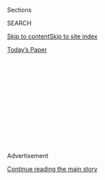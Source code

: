 <div id="app">

<div>

<div>

<div>

<div class="NYTAppHideMasthead css-1q2w90k e1suatyy0">

<div class="section css-ui9rw0 e1suatyy2">

<div class="css-eph4ug er09x8g0">

<div class="css-6n7j50">

</div>

<span class="css-1dv1kvn">Sections</span>

<div class="css-10488qs">

<span class="css-1dv1kvn">SEARCH</span>

</div>

[Skip to content](#site-content)[Skip to site
index](#site-index)

</div>

<div class="css-10698na e1huz5gh0">

</div>

</div>

<div id="masthead-bar-one" class="section hasLinks css-15hmgas e1csuq9d3">

<div class="css-uqyvli e1csuq9d0">

</div>

<div class="css-1uqjmks e1csuq9d1">

</div>

<div class="css-9e9ivx">

[](https://myaccount.nytimes.com/auth/login?response_type=cookie&client_id=vi)

</div>

<div class="css-1bvtpon e1csuq9d2">

[Today’s
Paper](https://www.nytimes.com/section/todayspaper)

</div>

</div>

</div>

</div>

<div data-aria-hidden="false">

<div id="site-content" data-role="main">

<div>

<div class="css-1aor85t" style="opacity:0.000000001;z-index:-1;visibility:hidden">

<div class="css-1hqnpie">

<div class="css-epjblv">

<span class="css-z6pdnw">My Genome, My
Self</span>

</div>

<div class="css-k008qs">

<div class="css-1iwv8en">

<span class="css-18z7m18"></span>

<div>

<div>

</div>

</div>

</div>

<span class="css-1n6z4y"></span>

<div class="css-1705lsu">

<div class="css-4xjgmj">

<div class="css-4skfbu" data-role="toolbar" data-aria-label="Social Media Share buttons, Save button, and Comments Panel with current comment count" data-testid="share-tools">

  - 
  - 
  - 
  - 
    
    <div class="css-6n7j50">
    
    </div>

  - 
  - 

</div>

</div>

</div>

</div>

</div>

</div>

<div id="NYT_TOP_BANNER_REGION" class="css-13pd83m">

</div>

<div id="top-wrapper" class="css-1sy8kpn">

<div id="top-slug" class="css-l9onyx">

Advertisement

</div>

[Continue reading the main
story](#after-top)

<div class="ad top-wrapper" style="text-align:center;height:100%;display:block;min-height:250px">

<div id="top" class="place-ad" data-position="top" data-size-key="top">

</div>

</div>

<div id="after-top">

</div>

</div>

<div id="sponsor-wrapper" class="css-1hyfx7x">

<div id="sponsor-slug" class="css-19vbshk">

Supported by

</div>

[Continue reading the main
story](#after-sponsor)

<div id="sponsor" class="ad sponsor-wrapper" style="text-align:center;height:100%;display:block">

</div>

<div id="after-sponsor">

</div>

</div>

<div class="css-1vkm6nb ehdk2mb0">

# My Genome, My Self

</div>

<div class="css-79elbk" data-testid="photoviewer-wrapper">

<div class="css-z3e15g" data-testid="photoviewer-wrapper-hidden">

</div>

<div class="css-1a48zt4 ehw59r15" data-testid="photoviewer-children">

![<span class="css-ach9cc e1z0qqy90" itemprop="copyrightHolder"><span class="css-1ly73wi e1tej78p0">Credit...</span><span><span>Jeff
Riedel for The New York
Times</span></span></span>](https://static01.nyt.com/images/2009/01/11/magazine/11genome-600.jpg?quality=75&auto=webp&disable=upscale)

</div>

</div>

<div class="css-xt80pu e12qa4dv0">

<div class="css-18e8msd">

<div class="css-vp77d3 epjyd6m0">

<div class="css-1baulvz">

By <span class="css-1baulvz last-byline" itemprop="name">Steven
Pinker</span>

</div>

</div>

  - Jan. 7,
    2009

  - 
    
    <div class="css-4xjgmj">
    
    <div class="css-d8bdto" data-role="toolbar" data-aria-label="Social Media Share buttons, Save button, and Comments Panel with current comment count" data-testid="share-tools">
    
      - 
      - 
      - 
      - 
        
        <div class="css-6n7j50">
        
        </div>
    
      - 
      - 
    
    </div>
    
    </div>

</div>

</div>

<div class="section meteredContent css-1r7ky0e" name="articleBody" itemprop="articleBody">

<div class="css-1fanzo5 StoryBodyCompanionColumn">

<div class="css-53u6y8">

**ONE OF THE PERKS** of being a psychologist is access to tools that
allow you to carry out the injunction to know thyself. I have been
tested for vocational interest (closest match: psychologist),
intelligence (above average), personality (open, conscientious,
agreeable, average in extraversion, not too neurotic) and political
orientation (neither leftist nor rightist, more libertarian than
authoritarian). I have M.R.I. pictures of my brain (no obvious holes or
bulges) and soon will undergo the ultimate test of marital love: my
brain will be scanned while my wife’s name is subliminally flashed
before my eyes.

Last fall I submitted to the latest high-tech way to bare your soul. I
had my genome sequenced and am allowing it to be posted on the Internet,
along with my medical history. The opportunity arose when the biologist
George Church sought 10 volunteers to kick off his audacious Personal
Genome Project. The P.G.P. has created a public database that will
contain the genomes and traits of 100,000 people. Tapping the magic of
crowd sourcing that gave us Wikipedia and Google rankings, the project
seeks to engage geneticists in a worldwide effort to sift through the
genetic and environmental predictors of medical, physical and behavioral
traits.

The Personal Genome Project is an initiative in basic research, not
personal discovery. Yet the technological advance making it possible —
the plunging cost of genome sequencing — will soon give people an
unprecedented opportunity to contemplate their own biological and even
psychological makeups. We have entered the era of consumer genetics. At
one end of the price range you can get a complete sequence and analysis
of your genome from Knome (often pronounced “know me”) for $99,500. At
the other you can get a sample of traits, disease risks and ancestry
data from 23andMe for $399. The science journal Nature listed “Personal
Genomics Goes Mainstream” as a top news story of 2008.

Like the early days of the Internet, the dawn of personal genomics
promises benefits and pitfalls that no one can foresee. It could usher
in an era of personalized medicine, in which drug regimens are
customized for a patient’s biochemistry rather than juggled through
trial and error, and screening and prevention measures are aimed at
those who are most at risk. It opens up a niche for bottom-feeding
companies to terrify hypochondriacs by turning dubious probabilities
into Genes of Doom. Depending on who has access to the information,
personal genomics could bring about national health insurance,
leapfrogging decades of debate, because piecemeal insurance is not
viable in a world in which insurers can cherry-pick the most risk-free
customers, or in which at-risk customers can load up on lavish
insurance.

</div>

</div>

<div class="css-1fanzo5 StoryBodyCompanionColumn">

<div class="css-53u6y8">

The pitfalls of personal genomics have already made it a subject of
government attention. Last year President Bush signed the Genetic
Information Nondiscrimination Act, outlawing discrimination in
employment and health insurance based on genetic data. And the states of
California and New York took action against the direct-to-consumer
companies, arguing that what they provide are medical tests and thus can
be ordered only by a doctor.

With the genome no less than with the Internet, information wants to be
free, and I doubt that paternalistic measures can stifle the industry
for long (but then, I have a libertarian temperament). For better or for
worse, people will want to know about their genomes. The human mind is
prone to essentialism — the intuition that living things house some
hidden substance that gives them their form and determines their powers.
Over the past century, this essence has become increasingly concrete.
Growing out of the early, vague idea that traits are “in the blood,” the
essence became identified with the abstractions discovered by Gregor
Mendel called genes, and then with the iconic double helix of DNA. But
DNA has long been an invisible molecule accessible only to a
white-coated priesthood. Today, for the price of a flat-screen TV,
people can read their essence as a printout detailing their very own
A’s, C’s, T’s and G’s.

A firsthand familiarity with the code of life is bound to confront us
with the emotional, moral and political baggage associated with the idea
of our essential nature. People have long been familiar with tests for
heritable diseases, and the use of genetics to trace ancestry — the new
“Roots” — is becoming familiar as well. But we are only beginning to
recognize that our genome also contains information about our
temperaments and abilities. Affordable genotyping may offer new kinds of
answers to the question “Who am I?” — to ruminations about our ancestry,
our vulnerabilities, our character and our choices in life.

**Over the years I have come** to appreciate how elusive the answers to
those questions can be. During my first book tour 15 years ago, an
interviewer noted that the paleontologist Stephen Jay Gould had
dedicated his first book to his father, who took him to see the
dinosaurs when he was 5. What was the event that made me become a
cognitive psychologist who studies language? I was dumbstruck. The only
thing that came to mind was that the human mind is uniquely interesting
and that as soon as I learned you could study it for a living, I knew
that that was what I wanted to do. But that response would not just have
been charmless; it would also have failed to answer the question.
Millions of people are exposed to cognitive psychology in college but
have no interest in making a career of it. What made it so attractive to
*me*?

As I stared blankly, the interviewer suggested that perhaps it was
because I grew up in Quebec in the 1970s when language, our pre-eminent
cognitive capacity, figured so prominently in debates about the future
of the province. I quickly agreed — and silently vowed to come up with
something better for the next time. Now I say that my formative years
were a time of raging debates about the political implications of human
nature, or that my parents subscribed to a Time-Life series of science
books, and my eye was caught by the one called “The Mind,” or that one
day a friend took me to hear a lecture by the great Canadian
psychologist D. O. Hebb, and I was hooked. But it is all humbug. The
very fact that I had to think so hard brought home what scholars of
autobiography and memoir have long recognized. None of us know what made
us what we are, and when we have to say something, we make up a good
story.

</div>

</div>

<div class="css-1fanzo5 StoryBodyCompanionColumn">

<div class="css-53u6y8">

An obvious candidate for the real answer is that we are shaped by our
genes in ways that none of us can directly know. Of course genes can’t
pull the levers of our behavior directly. But they affect the wiring and
workings of the brain, and the brain is the seat of our drives,
temperaments and patterns of thought. Each of us is dealt a unique hand
of tastes and aptitudes, like curiosity, ambition, empathy, a thirst for
novelty or for security, a comfort level with the social or the
mechanical or the abstract. Some opportunities we come across click with
our constitutions and set us along a path in life.

This hardly seems radical — any parent of more than one child will tell
you that babies come into the world with distinct personalities. But
what can anyone say about how the baby got to be that way? Until
recently, the only portents on offer were traits that ran in the family,
and even they conflated genetic tendencies with family traditions. Now,
at least in theory, personal genomics can offer a more precise
explanation. We might be able to identify the actual genes that incline
a person to being nasty or nice, an egghead or a doer, a sad sack or a
blithe spirit.

**Looking to the genome** for the nature of the person is far from
innocuous. In the 20th century, many intellectuals embraced the idea
that babies are blank slates that are inscribed by parents and society.
It allowed them to distance themselves from toxic doctrines like that of
a superior race, the eugenic breeding of a better species or a genetic
version of the Twinkie Defense in which individuals or society could
evade responsibility by saying that it’s all in the genes. When it came
to human behavior, the attitude toward genetics was “Don’t go there.”
Those who did go there found themselves picketed, tarred as Nazis and
genetic determinists or, in the case of the biologist E. O. Wilson,
doused with a pitcher of ice water at a scientific conference.

Today, as the lessons of history have become clearer, the taboo is
fading. Though the 20th century saw horrific genocides inspired by Nazi
pseudoscience about genetics and race, it also saw horrific genocides
inspired by Marxist pseudoscience about the malleability of human
nature. The real threat to humanity comes from totalizing ideologies and
the denial of human rights, rather than a curiosity about nature and
nurture. Today it is the humane democracies of Scandinavia that are
hotbeds of research in behavioral genetics, and two of the groups who
were historically most victimized by racial pseudoscience — Jews and
African-Americans — are among the most avid consumers of information
about their genes.

Nor should the scare word “determinism” get in the way of understanding
our genetic roots. For some conditions, like Huntington’s disease,
genetic determinism is simply correct: everyone with the defective gene
who lives long enough will develop the condition. But for most other
traits, any influence of the genes will be probabilistic. Having a
version of a gene may change the odds, making you more or less likely to
have a trait, all things being equal, but as we shall see, the actual
outcome depends on a tangle of other circumstances as well.

**With personal genomics** in its infancy, we can’t know whether it will
deliver usable information about our psychological traits. But evidence
from old-fashioned behavioral genetics — studies of twins, adoptees and
other kinds of relatives — suggests that those genes are in there
somewhere. Though once vilified as fraud-infested crypto-eugenics,
behavioral genetics has accumulated sophisticated methodologies and
replicable findings, which can tell us how much we can ever expect to
learn about ourselves from personal genomics.

To study something scientifically, you first have to measure it, and
psychologists have developed tests for many mental traits. And contrary
to popular opinion, the tests work pretty well: they give a similar
measurement of a person every time they are administered, and they
statistically predict life outcomes like school and job performance,
psychiatric diagnoses and marital stability. Tests for intelligence
might ask people to recite a string of digits backward, define a word
like “predicament,” identify what an egg and a seed have in common or
assemble four triangles into a square. Personality tests ask people to
agree or disagree with statements like “Often I cross the street in
order not to meet someone I know,” “I often was in trouble in school,”
“Before I do something I try to consider how my friends will react to
it” and “People say insulting and vulgar things about me.” People’s
answers to a large set of these questions tend to vary in five major
ways: openness to experience, conscientiousness, extraversion,
agreeableness (as opposed to antagonism) and neuroticism. The scores can
then be compared with those of relatives who vary in relatedness and
family backgrounds.

</div>

</div>

<div class="css-1fanzo5 StoryBodyCompanionColumn">

<div class="css-53u6y8">

The most prominent finding of behavioral genetics has been summarized by
the psychologist Eric Turkheimer: “The nature-nurture debate is over. .
. . All human behavioral traits are heritable.” By this he meant that a
substantial fraction of the variation among individuals within a culture
can be linked to variation in their genes. Whether you measure
intelligence or personality, religiosity or political orientation,
television watching or cigarette smoking, the outcome is the same.
Identical twins (who share all their genes) are more similar than
fraternal twins (who share half their genes that vary among people).
Biological siblings (who share half those genes too) are more similar
than adopted siblings (who share no more genes than do strangers). And
identical twins separated at birth and raised in different adoptive
homes (who share their genes but not their environments) are uncannily
similar.

Behavioral geneticists like Turkheimer are quick to add that many of the
differences among people *cannot* be attributed to their genes. First
among these are the effects of culture, which cannot be measured by
these studies because all the participants come from the same culture,
typically middle-class European or American. The importance of culture
is obvious from the study of history and anthropology. The reason that
most of us don’t challenge each other to duels or worship our ancestors
or chug down a nice warm glass of cow urine has nothing to do with genes
and everything to do with the milieu in which we grew up. But this still
leaves the question of why people in the same culture differ from one
another.

At this point behavioral geneticists will point to data showing that
even within a single culture, individuals are shaped by their
environments. This is another way of saying that a large fraction of the
differences among individuals in any trait you care to measure do not
correlate with differences among their genes. But a look at these
nongenetic causes of our psychological differences shows that it’s far
from clear what this “environment” is.

Behavioral genetics has repeatedly found that the “shared environment” —
everything that siblings growing up in the same home have in common,
including their parents, their neighborhood, their home, their peer
group and their school — has less of an influence on the way they turn
out than their genes. In many studies, the shared environment has no
measurable influence on the adult at all. Siblings reared together end
up no more similar than siblings reared apart, and adoptive siblings
reared in the same family end up not similar at all. A large chunk of
the variation among people in intelligence and personality is not
predictable from any obvious feature of the world of their childhood.

Think of a pair of identical twins you know. They are probably highly
similar, but they are certainly not indistinguishable. They clearly have
their own personalities, and in some cases one twin can be gay and the
other straight, or one schizophrenic and the other not. But where could
these differences have come from? Not from their genes, which are
identical. And not from their parents or siblings or neighborhood or
school either, which were also, in most cases, identical. Behavioral
geneticists attribute this mysterious variation to the “nonshared” or
“unique” environment, but that is just a fudge factor introduced to
make the numbers add up to 100 percent.

No one knows what the nongenetic causes of individuality are. Perhaps
people are shaped by modifications of genes that take place after
conception, or by haphazard fluctuations in the chemical soup in the
womb or the wiring up of the brain or the expression of the genes
themselves. Even in the simplest organisms, genes are not turned on and
off like clockwork but are subject to a lot of random noise, which is
why genetically identical fruit flies bred in controlled laboratory
conditions can end up with unpredictable differences in their anatomy.
This genetic roulette must be even more significant in an organism as
complex as a human, and it tells us that the two traditional shapers of
a person, nature and nurture, must be augmented by a third one, brute
chance.

The discoveries of behavioral genetics call for another adjustment to
our traditional conception of a nature-nurture cocktail. A common
finding is that the effects of being brought up in a given family are
sometimes detectable in childhood, but that they tend to peter out by
the time the child has grown up. That is, the reach of the genes appears
to get stronger as we age, not weaker. Perhaps our genes affect our
environments, which in turn affect ourselves. Young children are at the
mercy of parents and have to adapt to a world that is not of their
choosing. As they get older, however, they can gravitate to the
microenvironments that best suit their natures. Some children naturally
lose themselves in the library or the local woods or the nearest
computer; others ingratiate themselves with the jocks or the goths or
the church youth group. Whatever genetic quirks incline a youth toward
one niche or another will be magnified over time as they develop the
parts of themselves that allow them to flourish in their chosen worlds.
Also magnified are the accidents of life (catching or dropping a ball,
acing or flubbing a test), which, according to the psychologist Judith
Rich Harris, may help explain the seemingly random component of
personality variation. The environment, then, is not a stamping machine
that pounds us into a shape but a cafeteria of options from which our
genes and our histories incline us to choose.

</div>

</div>

<div class="css-1fanzo5 StoryBodyCompanionColumn">

<div class="css-53u6y8">

All this sets the stage for what we can expect from personal genomics.
Our genes are a big part of what we are. But even knowing the totality
of genetic predictors, there will be many things about ourselves that no
genome scan — and for that matter, no demographic checklist — will ever
reveal. With these bookends in mind, I rolled up my sleeve, drooled into
a couple of vials and awaited the results of three analyses of my DNA.

**The output of a complete genome** scan would be a list of six billion
A’s, C’s, G’s and T’s — a multigigabyte file that is still prohibitively
expensive to generate and that, by itself, will always be perfectly
useless. That is why most personal genomics ventures are starting with
smaller portions of the genome that promise to contain nuggets of
interpretable information.

The Personal Genome Project is beginning with the exome: the 1 percent
of our genome that is translated into strings of amino acids that
assemble themselves into proteins. Proteins make up our physical
structure, catalyze the chemical reactions that keep us alive and
regulate the expression of other genes. The vast majority of heritable
diseases that we currently understand involve tiny differences in one of
the exons that collectively make up the exome, so it’s a logical place
to start.

Only a portion of my exome has been sequenced by the P.G.P. so far, none
of it terribly interesting. But I did face a decision that will confront
every genome consumer. Most genes linked to disease nudge the odds of
developing the illness up or down a bit, and when the odds are
increased, there is a recommended course of action, like more frequent
testing or a preventive drug or a lifestyle change. But a few genes are
perfect storms of bad news: high odds of developing a horrible condition
that you can do nothing about. Huntington’s disease is one example, and
many people whose family histories put them at risk (like Arlo Guthrie,
whose father, Woody, died of the disease) choose not to learn whether
they carry the gene.

Another example is the apolipoprotein E gene (APOE). Nearly a quarter of
the population carries one copy of the E4 variant, which triples their
risk of developing Alzheimer’s disease. Two percent of people carry two
copies of the gene (one from each parent), which increases their risk
fifteenfold. James Watson, who with Francis Crick discovered the
structure of DNA and who was one of the first two humans to have his
genome sequenced, asked not to see which variant he had.

As it turns out, we know what happens to people who do get the worst
news. According to preliminary findings by the epidemiologist Robert C.
Green, they don’t sink into despair or throw themselves off bridges;
they handle it perfectly well. This should not be terribly surprising.
All of us already live with the knowledge that we have the fatal genetic
condition called mortality, and most of us cope using some combination
of denial, resignation and religion. Still, I figured that my current
burden of existential dread is just about right, so I followed Watson’s
lead and asked for a line-item veto of my APOE gene information when the
P.G.P. sequencer gets to it.

The genes analyzed by a new company called Counsyl are more actionable,
as they say in the trade. Their “universal carrier screen” is meant to
tell prospective parents whether they carry genes that put their
potential children at risk for more than a hundred serious diseases like
cystic fibrosis and alpha thalassemia. If both parents have a copy of a
recessive disease gene, there is a one-in-four chance that any child
they conceive will develop the disease. With this knowledge they can
choose to adopt a child instead or to undergo in-vitro fertilization and
screen the embryos for the dangerous genes. It’s a scaled-up version of
the Tay-Sachs test that Ashkenazi Jews have undergone for decades.

</div>

</div>

<div class="css-1fanzo5 StoryBodyCompanionColumn">

<div class="css-53u6y8">

I have known since 1972 that I am clean for Tay-Sachs, but the Counsyl
screen showed that I carry one copy of a gene for familial dysautonomia,
an incurable disorder of the autonomic nervous system that causes a
number of unpleasant symptoms and a high chance of premature death. A
well-meaning colleague tried to console me, but I was pleased to gain
the knowledge. Children are not in my cards, but my nieces and nephews,
who have a 25 percent chance of being carriers, will know to get tested.
And I can shut the door to whatever wistfulness I may have had about my
childlessness. The gene was not discovered until 2001, well after the
choice confronted me, so my road not taken could have led to tragedy.
But perhaps that’s the way you think if you are open to experience and
not too neurotic.

Familial dysautonomia is found almost exclusively among Ashkenazi Jews,
and 23andMe provided additional clues to that ancestry in my genome. My
mitochondrial DNA (which is passed intact from mother to offspring) is
specific to Ashkenazi populations and is similar to ones found in
Sephardic and Oriental Jews and in Druze and Kurds. My Y chromosome
(which is passed intact from father to son) is also Levantine, common
among Ashkenazi, Sephardic and Oriental Jews and also sprinkled across
the eastern Mediterranean. Both variants arose in the Middle East more
than 2,000 years ago and were probably carried to regions in Italy by
Jewish exiles after the Roman destruction of Jerusalem, then to the
Rhine Valley in the Middle Ages and eastward to the Pale of Settlement
in Poland and Moldova, ending up in my father’s father and my mother’s
mother a century
ago.

<div class="css-79elbk" data-testid="photoviewer-wrapper">

<div class="css-z3e15g" data-testid="photoviewer-wrapper-hidden">

</div>

<div class="css-1a48zt4 ehw59r15" data-testid="photoviewer-children">

<div class="css-zgakxe erfvjey0">

<span class="css-1ly73wi e1tej78p0">Image</span>

<div class="css-zjzyr8">

<div data-testid="lazyimage-container" style="height:251.03589743589745px">

</div>

</div>

</div>

<span class="css-i48y28 e13ogyst0" data-aria-hidden="true">**Self-Awareness**
The exterior genetic manifestations of the subject (in other words, the
hand and calf of Steven Pinker, who is allowing his genome to be posted
on the
Internet).</span><span class="css-ach9cc e1z0qqy90" itemprop="copyrightHolder"><span class="css-1ly73wi e1tej78p0">Credit...</span><span>Jeff
Riedel for The New York Times</span></span>

</div>

</div>

It’s thrilling to find yourself so tangibly connected to two millenniums
of history. And even this secular, ecumenical Jew experienced a
primitive tribal stirring in learning of a deep genealogy that coincides
with the handing down of traditions I grew up with. But my blue eyes
remind me not to get carried away with delusions about a Semitic
essence. Mitochondrial DNA, and the Y chromosome, do not literally tell
you about “your ancestry” but only half of your ancestry a generation
ago, a quarter two generations ago and so on, shrinking exponentially
the further back you go. In fact, since the further back you go the more
ancestors you theoretically have (eight great-grandparents, sixteen
great-great-grandparents and so on), at some point there aren’t enough
ancestors to go around, everyone’s ancestors overlap with everyone
else’s, and the very concept of personal ancestry becomes meaningless.
I found it just as thrilling to zoom outward in the diagrams of my
genetic lineage and see my place in a family tree that embraces all of
humanity.

As fascinating as carrier screening and ancestry are, the really new
feature offered by 23andMe is its genetic report card. The company
directs you to a Web page that displays risk factors for 14 diseases and
10 traits, and links to pages for an additional 51 diseases and 21
traits for which the scientific evidence is more iffy. Curious users can
browse a list of markers from the rest of their genomes with a
third-party program that searches a wiki of gene-trait associations that
have been reported in the scientific literature. I found the site
user-friendly and scientifically responsible. This clarity, though, made
it easy to see that personal genomics has a long way to go before it
will be a significant tool of self-discovery.

The two biggest pieces of news I got about my disease risks were a 12.6
percent chance of getting prostate cancer before I turn 80 compared with
the average risk for white men of 17.8 percent, and a 26.8 percent
chance of getting Type 2 diabetes compared with the average risk of 21.9
percent. Most of the other outcomes involved even smaller departures
from the norm. For a blessedly average person like me, it is completely
unclear what to do with these odds. A one-in-four chance of developing
diabetes should make any prudent person watch his weight and other risk
factors. But then so should a one-in-five chance.

It became all the more confusing when I browsed for genes beyond those
on the summary page. Both the P.G.P. and the genome browser turned up
studies that linked various of my genes to an *elevated* risk of
prostate cancer, deflating my initial relief at the lowered risk.
Assessing risks from genomic data is not like using a pregnancy-test kit
with its bright blue line. It’s more like writing a term paper on a
topic with a huge and chaotic research literature. You are whipsawed by
contradictory studies with different sample sizes, ages, sexes,
ethnicities, selection criteria and levels of statistical significance.
Geneticists working for 23andMe sift through the journals and make their
best judgments of which associations are solid. But these judgments are
necessarily subjective, and they can quickly become obsolete now that
cheap genotyping techniques have opened the floodgates to new studies.

</div>

</div>

<div class="css-1fanzo5 StoryBodyCompanionColumn">

<div class="css-53u6y8">

Direct-to-consumer companies are sometimes accused of peddling
“recreational genetics,” and there’s no denying the horoscopelike
fascination of learning about genes that predict your traits. Who
wouldn’t be flattered to learn that he has two genes associated with
higher I.Q. and one linked to a taste for novelty? It is also strangely
validating to learn that I have genes for traits that I already know I
have, like light skin and blue eyes. Then there are the genes for traits
that seem plausible enough but make the wrong prediction about how I
live my life, like my genes for tasting the bitterness in broccoli, beer
and brussels sprouts (I consume them all), for lactose-intolerance (I
seem to tolerate ice cream just fine) and for fast-twitch muscle fibers
(I prefer hiking and cycling to basketball and squash). I also have
genes that are nothing to brag about (like average memory performance
and lower efficiency at learning from errors), ones whose meanings are a
bit baffling (like a gene that gives me “typical odds” for having red
hair, which I don’t have), and ones whose predictions are flat-out wrong
(like a high risk of baldness).

For all the narcissistic pleasure that comes from poring over clues to
my inner makeup, I soon realized that I was using my knowledge of myself
to make sense of the genetic readout, not the other way around. My
novelty-seeking gene, for example, has been associated with a cluster of
traits that includes impulsivity. But I don’t think I’m particularly
impulsive, so I interpret the gene as the cause of my openness to
experience. But then it may be like that baldness gene, and say nothing
about me at all.

Individual genes are just not very informative. Call it Geno’s Paradox.
We know from classic medical and behavioral genetics that many physical
and psychological traits are substantially heritable. But when
scientists use the latest methods to fish for the responsible genes, the
catch is paltry.

Take height. Though health and nutrition can affect stature, height is
highly heritable: no one thinks that Kareem Abdul-Jabbar just ate more
Wheaties growing up than Danny DeVito. Height should therefore be a
target-rich area in the search for genes, and in 2007 a genomewide scan
of nearly 16,000 people turned up a dozen of them. But these genes
collectively accounted for just *2 percent* of the variation in height,
and a person who had most of the genes was barely an inch taller, on
average, than a person who had few of them. If that’s the best we can do
for height, which can be assessed with a tape measure, what can we
expect for more elusive traits like intelligence or personality?

**Geno’s Paradox entails** that apart from carrier screening, personal
genomics will be more recreational than diagnostic for some time to
come. Some reasons are technological. The affordable genotyping services
don’t actually sequence your entire genome but follow the time-honored
scientific practice of looking for one’s keys under the lamppost because
that’s where the light is best. They scan for half a million or so spots
on the genome where a single nucleotide (half a rung on the DNA ladder)
is likely to differ from one person to the next. These differences are
called Single Nucleotide Polymorphisms, or SNPs (pronounced “snips”),
and they can be cheaply identified en masse by putting a dollop of
someone’s DNA on a device called a microarray or SNP chip. A SNP can be
a variant of a gene, or can serve as a signpost for variants of a gene
that are nearby.

But not all genetic variation comes in the form of these one-letter
typos. A much larger portion of our genomes varies in other ways. A
chunk of DNA may be missing or inverted or duplicated, or a tiny
substring may be repeated different numbers of times — say, five times
in one person and seven times in another. These variations are known to
cause diseases and differences in personality, but unless they accompany
a particular SNP, they will not turn up on a SNP chip.

As sequencing technology improves, more of our genomic variations will
come into view. But determining what those variants *mean* is another
matter. A good day for geneticists is one in which they look for genes
that have nice big effects and that are found in many people. But
remember the minuscule influence of each of the genes that affects
stature. There may be hundreds of other such genes, each affecting
height by an even smaller smidgen, but it is hard to discern the genes
in this long tail of the distribution amid the cacophony of the entire
genome. And so it may be for the hundreds or thousands of genes that
make you a teensy bit smarter or duller, calmer or more jittery.

</div>

</div>

<div class="css-1fanzo5 StoryBodyCompanionColumn">

<div class="css-53u6y8">

Another kind of headache for geneticists comes from gene variants that
do have large effects but that are unique to you or to some tiny
fraction of humanity. These, too, are hard to spot in genomewide scans.
Say you have a unique genetic variant that gives you big ears. The
problem is that you have other unique genes as well. Since it would be
literally impossible to assemble a large sample of people who do and
don’t have the crucial gene and who do and don’t have big ears, there
is no way to know which of your proprietary genes is the culprit. If we
understood the molecular assembly line by which ears were put together
in the embryo, we could identify the gene by what it does rather than by
what it correlates with. But with most traits, that’s not yet possible —
not for ears, and certainly not for a sense of humor or a gift of gab or
a sweet disposition. In fact, the road to discovery in biology often
goes in the other direction. Biologists discover the genetic pathways
that build an organ by spotting genes that correlate with different
forms of it and then seeing what they do.

**So how likely is** **it that** future upgrades to consumer genomics
kits will turn up markers for psychological traits? The answer depends
on why we vary in the first place, an unsolved problem in behavioral
genetics. And the answer may be different for different psychological
traits.

In theory, we should hardly differ at all. Natural selection works like
compound interest: a gene with even a 1 percent advantage in the number
of surviving offspring it yields will expand geometrically over a few
hundred generations and quickly crowd out its less fecund alternatives.
Why didn’t this winnowing leave each of us with the best version of
every gene, making each of us as vigorous, smart and well adjusted as
human physiology allows? The world would be a duller place, but
evolution doesn’t go out of its way to keep us entertained.

It’s tempting to say that society as a whole prospers with a mixture of
tinkers, tailors, soldiers, sailors and so on. But evolution selects
among genes, not societies, and if the genes that make tinkers
outreproduce the genes that make tailors, the tinker genes will become a
monopoly. A better way of thinking about genetic diversity is that if
everyone were a tinker, it would pay to have tailor genes, and the
tailor genes would start to make an inroad, but then as society filled
up with tailor genes, the advantage would shift back to the tinkers. A
result would be an equilibrium with a certain proportion of tinkers and
a certain proportion of tailors. Biologists call this process balancing
selection: two designs for an organism are equally fit, but in different
physical or social environments, including the environments that consist
of other members of the species. Often the choice between versions of
such a trait is governed by a single gene, or a few adjacent genes that
are inherited together. If instead the trait were controlled by many
genes, then during sexual reproduction those genes would get all mixed
up with the genes from the other parent, who might have the alternative
version of the trait. Over several generations the genes for the two
designs would be thoroughly scrambled, and the species would be
homogenized.

The psychologists Lars Penke, Jaap Denissen and Geoffrey Miller argue
that personality differences arise from this process of balancing
selection. Selfish people prosper in a world of nice guys, until they
become so common that they start to swindle one another, whereupon nice
guys who cooperate get the upper hand, until there are enough of them
for the swindlers to exploit, and so on. The same balancing act can
favor rebels in a world of conformists and vice-versa, or doves in a
world of hawks.

The optimal personality may also depend on the opportunities and risks
presented by different environments. The early bird gets the worm, but
the second mouse gets the cheese. An environment that has worms in some
parts but mousetraps in others could select for a mixture of go-getters
and nervous nellies. More plausibly, it selects for organisms that sniff
out what kind of environment they are in and tune their boldness
accordingly, with different individuals setting their danger threshold
at different points.

But not all variation in nature arises from balancing selection. The
other reason that genetic variation can persist is that rust never
sleeps: new mutations creep into the genome faster than natural
selection can weed them out. At any given moment, the population is
laden with a portfolio of recent mutations, each of whose days are
numbered. This Sisyphean struggle between selection and mutation is
common with traits that depend on many genes, because there are so many
things that can go wrong.

</div>

</div>

<div class="css-1fanzo5 StoryBodyCompanionColumn">

<div class="css-53u6y8">

Penke, Denissen and Miller argue that a mutation-selection standoff is
the explanation for why we differ in intelligence. Unlike personality,
where it takes all kinds to make a world, with intelligence, smarter is
simply better, so balancing selection is unlikely. But intelligence
depends on a large network of brain areas, and it thrives in a body that
is properly nourished and free of diseases and defects. Many genes are
engaged in keeping this system going, and so there are many genes that,
when mutated, can make us a little bit stupider.

At the same time there aren’t many mutations that can make us a whole
lot smarter. Mutations in general are far more likely to be harmful than
helpful, and the large, helpful ones were low-hanging fruit that were
picked long ago in our evolutionary history and entrenched in the
species. One reason for this can be explained with an analogy inspired
by the mathematician Ronald Fisher. A large twist of a focusing knob has
some chance of bringing a microscope into better focus when it is far
from the best setting. But as the barrel gets closer to the target,
smaller and smaller tweaks are needed to bring any further improvement.

**The Penke/Denissen/Miller theory,** which attributes variation in
personality and intelligence to different evolutionary processes, is
consistent with what we have learned so far about the genes for those
two kinds of traits. The search for I.Q. genes calls to mind the cartoon
in which a scientist with a smoldering test tube asks a colleague,
“What’s the opposite of Eureka?” Though we know that genes for
intelligence must exist, each is likely to be small in effect, found in
only a few people, or both. In a recent study of 6,000 children, the
gene with the biggest effect accounted for less than one-quarter of an
I.Q. point. The quest for genes that underlie major disorders of
cognition, like autism and schizophrenia, has been almost as
frustrating. Both conditions are highly heritable, yet no one has
identified genes that cause either condition across a wide range of
people. Perhaps this is what we should expect for a high-maintenance
trait like human cognition, which is vulnerable to many mutations.

The hunt for personality genes, though not yet Nobel-worthy, has had
better fortunes. Several associations have been found between
personality traits and genes that govern the breakdown, recycling or
detection of neurotransmitters (the molecules that seep from neuron to
neuron) in the brain systems underlying mood and motivation.

Dopamine is the molecular currency in several brain circuits associated
with wanting, getting satisfaction and paying attention. The gene for
one kind of dopamine receptor, DRD4, comes in several versions. Some of
the variants (like the one I have) have been associated with “approach
related” personality traits like novelty seeking, sensation seeking and
extraversion. A gene for another kind of receptor, DRD2, comes in a
version that makes its dopamine system function less effectively. It has
been associated with impulsivity, obesity and substance abuse. Still
another gene, COMT, produces an enzyme that breaks down dopamine in the
prefrontal cortex, the home of higher cognitive functions like reasoning
and planning. If your version of the gene produces less COMT, you may
have better concentration but might also be more neurotic and jittery.

Behavioral geneticists have also trained their sights on serotonin,
which is found in brain circuits that affect many moods and drives,
including those affected by Prozac and similar drugs. SERT, the
serotonin transporter, is a molecule that scoops up stray serotonin for
recycling, reducing the amount available to act in the brain. The switch
for the gene that makes SERT comes in long and short versions, and the
short version has been linked to depression and anxiety. A 2003 study
made headlines because it suggested that the gene may affect a person’s
resilience to life’s stressors rather than giving them a tendency to be
depressed or content across the board. People who had two short versions
of the gene (one from each parent) were likely to have a major
depressive episode only if they had undergone traumatic experiences;
those who had a more placid history were fine. In contrast, people who
had two long versions of the gene typically failed to report depression
regardless of their life histories. In other words, the effects of the
gene are sensitive to a person’s environment. Psychologists have long
known that some people are resilient to life’s slings and arrows and
others are more fragile, but they had never seen this interaction played
out in the effects of individual genes.

Still other genes have been associated with trust and commitment, or
with a tendency to antisocial outbursts. It’s still a messy science,
with plenty of false alarms, contradictory results and tiny effects. But
consumers will probably learn of genes linked to personality before they
see any that are reliably connected to intelligence.

</div>

</div>

<div class="css-1fanzo5 StoryBodyCompanionColumn">

<div class="css-53u6y8">

**Personal genomics is here to stay.** The science will improve as
efforts like the Personal Genome Project amass huge samples, the price
of sequencing sinks and biologists come to a better understanding of
what genes do and why they vary. People who have grown up with the
democratization of information will not tolerate paternalistic
regulations that keep them from their own genomes, and early adopters
will explore how this new information can best be used to manage our
health. There are risks of misunderstandings, but there are also risks
in much of the flimflam we tolerate in alternative medicine, and in the
hunches and folklore that many doctors prefer to evidence-based
medicine. And besides, personal genomics is just too much fun.

At the same time, there is nothing like perusing your genetic data to
drive home its limitations as a source of insight into yourself. What
should I make of the nonsensical news that I am “probably light-skinned”
but have a “twofold risk of baldness”? These diagnoses, of course, are
simply peeled off the data in a study: 40 percent of men with the C
version of the rs2180439 SNP are bald, compared with 80 percent of men
with the T version, and I have the T. But something strange happens when
you take a number representing the proportion of people in a sample and
apply it to a single individual. The first use of the number is
perfectly respectable as an input into a policy that will optimize the
costs and benefits of treating a large similar group in a particular
way. But the second use of the number is just plain weird. Anyone who
knows me can confirm that I’m not 80 percent bald, or even 80 percent
likely to be bald; I’m 100 percent likely not to be bald. The most
charitable interpretation of the number when applied to me is, “If you
knew nothing else about me, your subjective confidence that I am bald,
on a scale of 0 to 10, should be 8.” But that is a statement about your
mental state, not my physical one. If you learned more clues about me
(like seeing photographs of my father and grandfathers), that number
would change, while not a hair on my head would be different. Some
mathematicians say that “the probability of a single event” is a
meaningless concept.

Even when the effect of some gene is indubitable, the sheer complexity
of the self will mean that it will not serve as an oracle on what the
person will do. The gene that lets me taste propyl­thiouracil, 23andMe
suggests, might make me dislike tonic water, coffee and dark beer.
Unlike the tenuous genes linked to personality or intelligence, this one
codes for a single taste-bud receptor, and I don’t doubt that it lets me
taste the bitterness. So why hasn’t it stopped me from enjoying those
drinks? Presumably it’s because adults get a sophisticated pleasure from
administering controlled doses of aversive stimuli to themselves. I’ve
acquired a taste for Beck’s Dark; others enjoy saunas, rock-climbing,
thrillers or dissonant music. Similarly, why don’t I conform to type and
exploit those fast-twitch muscle fibers (thanks, ACTN3 genes\!) in
squash or basketball, rather than wasting them on hiking? A lack of
coordination, a love of the outdoors, an inclination to daydream, all of
the above? The self is a byzantine bureaucracy, and no gene can push the
buttons of behavior by itself. You can attribute the ability to defy our
genotypes to free will, whatever that means, but you can also attribute
it to the fact that in a hundred-trillion-synapse human brain, any
single influence can be outweighed by the product of all of the others.

Even if personal genomics someday delivers a detailed printout of
psychological traits, it will probably not change everything, or even
most things. It will give us deeper insight about the biological causes
of individuality, and it may narrow the guesswork in assessing
individual cases. But the issues about self and society that it brings
into focus have always been with us. We have always known that people
are liable, to varying degrees, to antisocial temptations and weakness
of the will. We have always known that people should be encouraged to
develop the parts of themselves that they can (“a man’s reach should
exceed his grasp”) but that it’s foolish to expect that anyone can
accomplish anything (“a man has got to know his limitations”). And we
know that holding people responsible for their behavior will make it
more likely that they behave responsibly. “My genes made me do it” is no
better an excuse than “We’re depraved on account of we’re deprived.”

**Many of the dystopian fears** raised by personal genomics are simply
out of touch with the complex and probabilistic nature of genes. Forget
about the hyperparents who want to implant math genes in their unborn
children, the “Gattaca” corporations that scan people’s DNA to assign
them to castes, the employers or suitors who hack into your genome to
find out what kind of worker or spouse you’d make. Let them try; they’d
be wasting their time.

The real-life examples are almost as futile. When the connection between
the ACTN3 gene and muscle type was discovered, parents and coaches
started swabbing the cheeks of children so they could steer the ones
with the fast-twitch variant into sprinting and football. Carl Foster,
one of the scientists who uncovered the association, had a better idea:
“Just line them up with their classmates for a race and see which ones
are the fastest.” Good advice. The test for a gene can identify one of
the contributors to a trait. A measurement of the trait itself will
identify all of them: the other genes (many or few, discovered or
undiscovered, understood or not understood), the way they interact, the
effects of the environment and the child’s unique history of
developmental quirks.

It’s our essentialist mind-set that makes the cheek swab feel as if it
is somehow a deeper, truer, more authentic test of the child’s ability.
It’s not that the mind-set is utterly misguided. Our genomes truly are a
fundamental part of us. They are what make us human, including the
distinctively human ability to learn and create culture. They account
for at least half of what makes us different from our neighbors. And
though we can change both inherited and acquired traits, changing the
inherited ones is usually harder. It is a question of the most
perspicuous level of analysis at which to understand a complex
phenomenon. You can’t understand the stock market by studying a single
trader, or a movie by putting a DVD under a microscope. The fallacy is
not in thinking that the entire genome matters, but in thinking that an
individual gene will matter, at least in a way that is large and
intelligible enough for us to care about.

So if you are bitten by scientific or personal curiosity and can think
in probabilities, by all means enjoy the fruits of personal genomics.
But if you want to know whether you are at risk for high cholesterol,
have your cholesterol measured; if you want to know whether you are good
at math, take a math test. And if you really want to know yourself (and
this will be the test of how much you do), consider the suggestion of
François La Rochefoucauld: “Our enemies’ opinion of us comes closer to
the truth than our own.”

</div>

</div>

</div>

<div>

</div>

<div>

</div>

<div>

</div>

<div>

<div id="bottom-wrapper" class="css-1ede5it">

<div id="bottom-slug" class="css-l9onyx">

Advertisement

</div>

[Continue reading the main
story](#after-bottom)

<div id="bottom" class="ad bottom-wrapper" style="text-align:center;height:100%;display:block;min-height:90px">

</div>

<div id="after-bottom">

</div>

</div>

</div>

</div>

</div>

## Site Index

<div>

</div>

## Site Information Navigation

  - [© <span>2020</span> <span>The New York Times
    Company</span>](https://help.nytimes.com/hc/en-us/articles/115014792127-Copyright-notice)

<!-- end list -->

  - [NYTCo](https://www.nytco.com/)
  - [Contact
    Us](https://help.nytimes.com/hc/en-us/articles/115015385887-Contact-Us)
  - [Work with us](https://www.nytco.com/careers/)
  - [Advertise](https://nytmediakit.com/)
  - [T Brand Studio](http://www.tbrandstudio.com/)
  - [Your Ad
    Choices](https://www.nytimes.com/privacy/cookie-policy#how-do-i-manage-trackers)
  - [Privacy](https://www.nytimes.com/privacy)
  - [Terms of
    Service](https://help.nytimes.com/hc/en-us/articles/115014893428-Terms-of-service)
  - [Terms of
    Sale](https://help.nytimes.com/hc/en-us/articles/115014893968-Terms-of-sale)
  - [Site
    Map](https://spiderbites.nytimes.com)
  - [Help](https://help.nytimes.com/hc/en-us)
  - [Subscriptions](https://www.nytimes.com/subscription?campaignId=37WXW)

</div>

</div>

</div>

</div>
